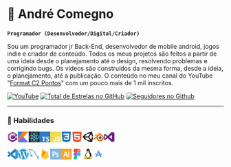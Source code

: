 # 🚀 André Comegno
**`Programador (Desenvolvedor/Digital/Criador)`**

Sou um programador jr Back-End, desenvolvedor de mobile android, jogos indie e criador de conteúdo. Todos os meus projetos são feitos a partir de uma ideia desde o planejamento até o design, resolvendo problemas e corrigindo bugs. 
Os vídeos são construídos da mesma forma, desde a ideia, o planejamento, até a publicação. O conteúdo no meu canal do YouTube "[Format C2 Pontos][youtube]" com um pouco mais de 1 mil inscritos.

<div align="left">

[![YouTube](https://img.shields.io/badge/youtube-%23EE4831.svg?&style=for-the-badge&logo=youtube&logoColor=white)](https://www.youtube.com/c/formatc2pontosbr?sub_confirmation=1)
[![Total de Estrelas no GitHub](https://custom-icon-badges.demolab.com/github/stars/andrecomegno?color=55960c&style=for-the-badge&labelColor=488207&logo=star)](https://github.com/andrecomegno?tab=repositories)
[![Seguidores no Github](https://custom-icon-badges.demolab.com/github/followers/andrecomegno?color=236ad3&labelColor=1155ba&style=for-the-badge&logo=person-add&label=Follow&logoColor=white)](https://github.com/andrecomegno?tab=followers)

</div>


---

### 👾 Habilidades
<img align="left" alt="C#" width="25px" src="icon/csharp.png" />
<img align="left" alt="Kotlin" width="25px" src="icon/kotlin.png" />
<img align="left" alt="React" width="25px" src="icon/react.png" />
<img align="left" alt="TypeScript" width="25px" src="icon/typescript.png" />
<img align="left" alt="JavaScript" width="25px" src="icon/javascript.png" />
<img align="left" alt="CSS" width="25px" src="icon/css3.png" />
<img align="left" alt="HTML" width="25px" src="icon/html5.png" />
<img align="left" alt="Unity" width="25px" src="icon/unity.png" />
<img align="left" alt="Blender" width="25px" src="icon/blender.png" /> 
<img align="left" alt="VisualStudio" width="25px" src="icon/visualstudio.png" />
<br/>

###
<img align="left" alt="VSCode" width="25px" src="icon/vscode.png" />
<img align="left" alt="WordPress" width="25px" src="icon/wordpress.png" />
<img align="left" alt="MySQL" width="25px" src="icon/mysql.png" />
<img align="left" alt="Firebase" width="25px" src="icon/firebase.png" />
<img align="left" alt="Photoshop" width="25px" src="icon/photoshop.png" />
<img align="left" alt="illustrator" width="25px" src="icon/illustrator.png" />
<img align="left" alt="Figma" width="25px" src="icon/figma.png" />
<img align="left" alt="Linux" width="25px" src="icon/linux.png" />
<img align="left" alt="AndroidStudio" width="25px" src="icon/androidstudio.png" />
<br/>

#

[youtube]: https://youtube.com/formatc2pontosbr
